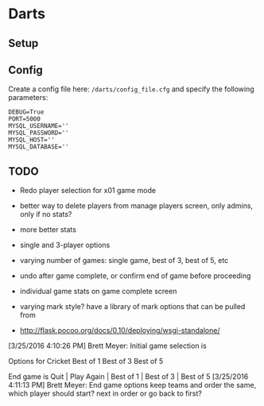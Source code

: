 # Darts

## Setup

## Config
Create a config file here: ```/darts/config_file.cfg``` and specify the following parameters:
```
DEBUG=True
PORT=5000
MYSQL_USERNAME=''
MYSQL_PASSWORD=''
MYSQL_HOST=''
MYSQL_DATABASE=''
```

## TODO

* Redo player selection for x01 game mode
* better way to delete players from manage players screen, only admins, only if no stats?
* more better stats
* single and 3-player options
* varying number of games: single game, best of 3, best of 5, etc
* undo after game complete, or confirm end of game before proceeding
* individual game stats on game complete screen
* varying mark style?  have a library of mark options that can be pulled from

* http://flask.pocoo.org/docs/0.10/deploying/wsgi-standalone/



[3/25/2016 4:10:26 PM] Brett Meyer: Initial game selection is


Options for Cricket
	Best of 1
	Best of 3
	Best of 5

End game is
Quit | Play Again | Best of 1 | Best of 3 | Best of 5
[3/25/2016 4:11:13 PM] Brett Meyer: End game options keep teams and order the same, which player should start? next in order or go back to first?